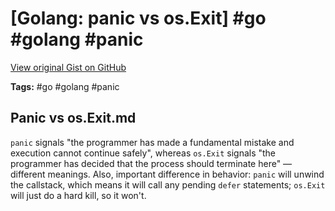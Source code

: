 # [Golang: panic vs os.Exit] #go #golang #panic

[View original Gist on GitHub](https://gist.github.com/Integralist/cbf2814b2565b540fdf986d4975a007a)

**Tags:** #go #golang #panic

## Panic vs os.Exit.md

`panic` signals "the programmer has made a fundamental mistake and execution cannot continue safely", whereas `os.Exit` signals "the programmer has decided that the process should terminate here" — different meanings. Also, important difference in behavior: `panic` will unwind the callstack, which means it will call any pending `defer` statements; `os.Exit` will just do a hard kill, so it won't.

